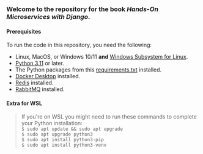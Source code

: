 ### Welcome to the repository for the book *Hands-On Microservices with Django*.

#### Prerequisites
To run the code in this repository, you need the following:
- Linux, MacOS, or Windows 10/11 **and** [Windows Subsystem for Linux](https://learn.microsoft.com/en-us/windows/wsl/install).
- [Python 3.11](https://www.python.org/downloads/) or later.
- The Python packages from this [requirements.txt](https://github.com/PacktPublishing/Hands-on-Microservices-with-Django/blob/main/ch8/subscription_celery/requirements.txt) installed.
- [Docker Desktop](https://www.docker.com/products/docker-desktop/) installed.
- [Redis](https://redis.io/docs/install/install-stack/docker/) installed.
- [RabbitMQ](https://www.rabbitmq.com/docs/download) installed.

#### Extra for WSL
> If you're on WSL you might need to run these commands to complete your Python installation:  
> `$ sudo apt update && sudo apt upgrade`  
> `$ sudo apt upgrade python3`  
> `$ sudo apt install python3-pip`  
> `$ sudo apt install python3-venv`  




